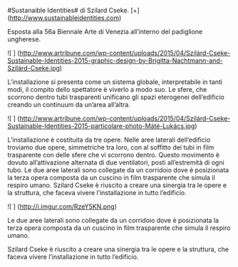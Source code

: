#Sustanaible Identities#
di Szilard Cseke. [+] (http://www.sustainableidentities.com)

Esposta alla 56a Biennale Arte di Venezia all’interno del padiglione ungherese.


![ ] (http://www.artribune.com/wp-content/uploads/2015/04/Szilárd-Cseke-Sustainable-Identities-2015-graphic-design-by-Brigitta-Nachtmann-and-Szilárd-Cseke.jpg)


L’installazione si presenta come un sistema globale, interpretabile in tanti modi, il compito dello spettatore
è viverlo a modo suo. Le sfere, che scorrono dentro tubi trasparenti unificano gli spazi eterogenei
dell’edificio creando un continuum da un’area all’altra.





![ ] (http://www.artribune.com/wp-content/uploads/2015/04/Szilárd-Cseke-Sustainable-Identities-2015-particolare-photo-Máté-Lukács.jpg)


L’installazione è costituita da tre opere. Nelle aree laterali dell’edificio troviamo due opere, simmetriche tra loro, con al soffitto dei tubi in film trasparente con delle sfere che vi scorrono dentro. Questo movimento è dovuto all’attivazione alternata di due ventilatori, posti all’estremità di ogni tubo. Le due aree laterali sono collegate da un corridoio dove è
posizionata la terza opera composta da un cuscino in film trasparente che simula il respiro umano.
Szilard Cseke è riuscito a creare una sinergia tra le opere e la struttura, che faceva vivere
l’installazione in tutto l’edificio.


![ ] (http://i.imgur.com/RzeY5KN.png)

Le due aree laterali sono collegate da un corridoio dove è posizionata la terza opera composta da un cuscino in film trasparente che simula il respiro umano.

Szilard Cseke è riuscito a creare una sinergia tra le opere e la struttura, che faceva vivere
l’installazione in tutto l’edificio.







